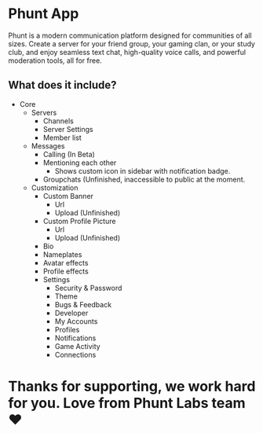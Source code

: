 # Phunt App

Phunt is a modern communication platform designed for communities of all sizes. Create a server for your friend group, your gaming clan, or your study club, and enjoy seamless text chat, high-quality voice calls, and powerful moderation tools, all for free.


## What does it include?

- Core
    - Servers
        - Channels
        - Server Settings
        - Member list
    - Messages
        - Calling (In Beta)
        - Mentioning each other
            - Shows custom icon in sidebar with notification badge.
        - Groupchats (Unfinished, inaccessible to public at the moment.
    - Customization
        - Custom Banner
           - Url
           - Upload (Unfinished)
        - Custom Profile Picture
          - Url
          - Upload (Unfinished)
        - Bio
        - Nameplates
        - Avatar effects
        - Profile effects
      - Settings
          - Security & Password
          - Theme
          - Bugs & Feedback
          - Developer
          - My Accounts
          - Profiles
          - Notifications
          - Game Activity
          - Connections
            
# Thanks for supporting, we work hard for you. Love from Phunt Labs team ❤️
